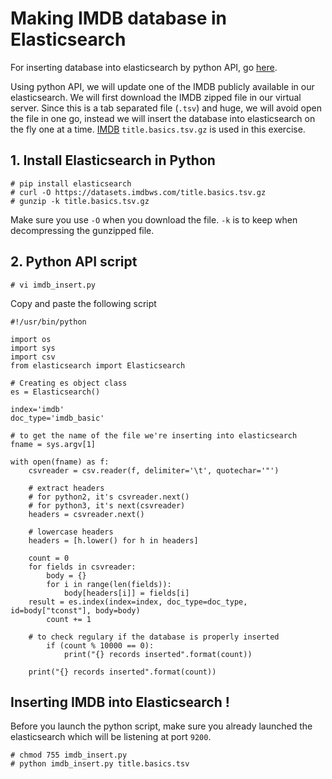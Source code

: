 # Making IMDB database in Elasticsearch

For inserting database into elasticsearch by python API, go <a href=https://elasticsearch-py.readthedocs.io/en/master/>here</a>. 

Using python API, we will update one of the IMDB publicly available in our elasticsearch. We will first download the IMDB zipped file in our virtual server. Since this is a tab separated file (`.tsv`) and huge, we will avoid open the file in one go, instead we will insert the database into elasticsearch on the fly one at a time. <a href=https://www.imdb.com/interfaces/>IMDB</a> `title.basics.tsv.gz` is used in this exercise. 

## 1. Install Elasticsearch in Python
```
# pip install elasticsearch
# curl -O https://datasets.imdbws.com/title.basics.tsv.gz
# gunzip -k title.basics.tsv.gz
```
Make sure you use `-O` when you download the file. `-k` is to keep when decompressing the gunzipped file. 

## 2. Python API script

```
# vi imdb_insert.py
```
Copy and paste the following script

```
#!/usr/bin/python

import os
import sys
import csv
from elasticsearch import Elasticsearch

# Creating es object class
es = Elasticsearch()

index='imdb'
doc_type='imdb_basic'

# to get the name of the file we're inserting into elasticsearch
fname = sys.argv[1]

with open(fname) as f:
    csvreader = csv.reader(f, delimiter='\t', quotechar='"')

    # extract headers
    # for python2, it's csvreader.next()
    # for python3, it's next(csvreader)
    headers = csvreader.next()

    # lowercase headers
    headers = [h.lower() for h in headers]

    count = 0
    for fields in csvreader:
        body = {}
        for i in range(len(fields)):
            body[headers[i]] = fields[i]
	result = es.index(index=index, doc_type=doc_type, id=body["tconst"], body=body)
        count += 1

	# to check regulary if the database is properly inserted
        if (count % 10000 == 0):
            print("{} records inserted".format(count))
	
    print("{} records inserted".format(count))
 ```
 
## Inserting IMDB into Elasticsearch !

Before you launch the python script, make sure you already launched the elasticsearch which will be listening at port `9200`. 

```
# chmod 755 imdb_insert.py
# python imdb_insert.py title.basics.tsv
```

 
